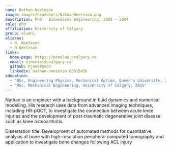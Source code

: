 ```yaml
---
name: Nathan Neeteson
image: images/headshots/NathanNeeteson.png
description: PhD - Biomedical Engineering, 2020 – 2024
role: phd
affiliation: University of Calgary
group: alumni
aliases:
  - N. Neeteson
  - N Neeteson
links:
  home-page: https://bonelab.ucalgary.ca
  email: njneetes@ucalgary.ca
  github: njneeteson
  linkedin: nathan-neeteson-6691545b
education:
  - "BSc, Engineering Physics, Mechanical Option, Queen's University, 2013"
  - "MSc, Mechanical Engineering, University of Calgary, 2015"
---
```



Nathan is an engineer with a background in fluid dynamics and numerical modelling. His research uses data from 
advanced imaging techniques, including HR-pQCT, to investigate the connection between acute knee injuries and 
the development of post-traumatic degenerative joint disease such as knee osteoarthritis.

Dissertation title: Development of automated methods for quantitative analysis of bone with high-resolution peripheral
computed tomography and application to investigate bone changes following ACL injury